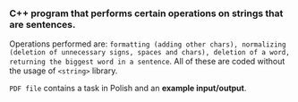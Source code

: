 ### C++ program that performs certain operations on **strings** that are sentences.

Operations performed are: `formatting (adding other chars), normalizing (deletion of unnecessary signs, spaces
and chars), deletion of a word, returning the biggest word in a sentence`. All of these are coded
without the usage of `<string>` library.

`PDF file` contains a task in Polish and an **example input/output**.
